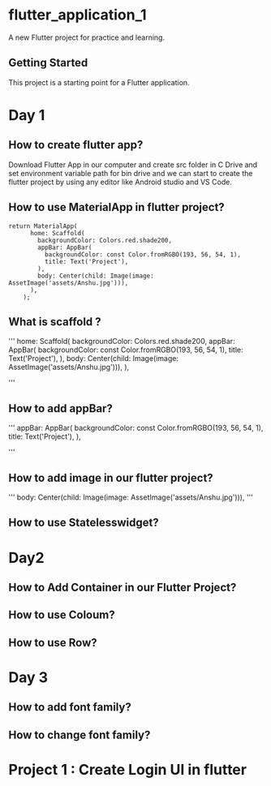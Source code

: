 # flutter_application_1

A new Flutter project for practice and learning.

## Getting Started

This project is a starting point for a Flutter application.

# Day 1

## How to create flutter app?
Download Flutter App in our computer and create src folder in C Drive and set environment variable path for bin drive and we can start to create the flutter project by using any editor like Android studio and VS Code.

## How to use MaterialApp in flutter project?

```
return MaterialApp(
      home: Scaffold(
        backgroundColor: Colors.red.shade200,
        appBar: AppBar(
          backgroundColor: const Color.fromRGBO(193, 56, 54, 1),
          title: Text('Project'),
        ),
        body: Center(child: Image(image: AssetImage('assets/Anshu.jpg'))),
      ),
    );
```


## What is scaffold ?
'''
home: Scaffold(
        backgroundColor: Colors.red.shade200,
        appBar: AppBar(
          backgroundColor: const Color.fromRGBO(193, 56, 54, 1),
          title: Text('Project'),
        ),
        body: Center(child: Image(image: AssetImage('assets/Anshu.jpg'))),
      ),

'''
## How to add appBar?
'''
appBar: AppBar(
          backgroundColor: const Color.fromRGBO(193, 56, 54, 1),
          title: Text('Project'),
        ),
      
'''

## How to add image in our flutter project?
'''
body: Center(child: Image(image: AssetImage('assets/Anshu.jpg'))),
'''

## How to use Statelesswidget?

# Day2

## How to Add Container in our Flutter Project?

## How to use Coloum?

## How to use Row?

# Day 3

## How to add font family?

## How to change font family?

# Project 1 : Create Login UI in flutter